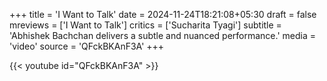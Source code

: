 +++
title = 'I Want to Talk'
date = 2024-11-24T18:21:08+05:30
draft = false
mreviews = ['I Want to Talk']
critics = ['Sucharita Tyagi']
subtitle = 'Abhishek Bachchan delivers a subtle and nuanced performance.'
media = 'video'
source = 'QFckBKAnF3A'
+++

{{< youtube id="QFckBKAnF3A" >}}
